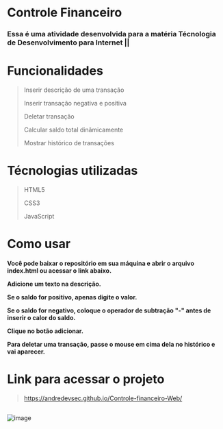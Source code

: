 # Controle Financeiro

<h3>Essa é uma atividade desenvolvida para a matéria Técnologia de Desenvolvimento para Internet || </h3>

##

# Funcionalidades
> Inserir descrição de uma transação
>
> Inserir transação negativa e positiva
>
> Deletar transação
> 
> Calcular saldo total dinâmicamente
> 
> Mostrar histórico de transações

##

# Técnologias utilizadas
> HTML5
> 
> CSS3
> 
> JavaScript

##

# Como usar

<h4>
  Você pode baixar o repositório em sua máquina e abrir o arquivo index.html ou acessar o link abaixo.
  
  Adicione um texto na descrição.
  
  Se o saldo for positivo, apenas digite o valor.
  
  Se o saldo for negativo, coloque o operador de subtração "-" antes de inserir o calor do saldo.

  Clique no botão adicionar.
  
  Para deletar uma transação, passe o mouse em cima dela no histórico e vai aparecer.
</h4>

##

# Link para acessar o projeto
> https://andredevsec.github.io/Controle-financeiro-Web/

##


![image](https://user-images.githubusercontent.com/84422477/227727522-ded1a5dd-2ee7-464b-a08c-c6827d06fb9f.png)
